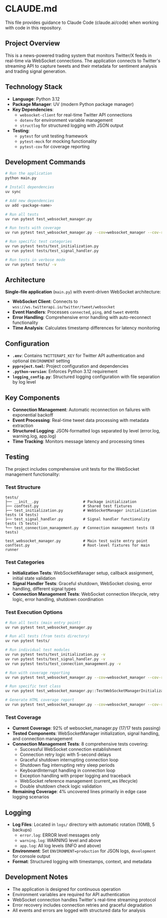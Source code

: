 # CLAUDE.md

This file provides guidance to Claude Code (claude.ai/code) when working with code in this repository.

## Project Overview

This is a news-powered trading system that monitors Twitter/X feeds in real-time via WebSocket connections. The application connects to Twitter's streaming API to capture tweets and their metadata for sentiment analysis and trading signal generation.

## Technology Stack

- **Language**: Python 3.12
- **Package Manager**: UV (modern Python package manager)
- **Key Dependencies**: 
  - `websocket-client` for real-time Twitter API connections
  - `dotenv` for environment variable management
  - `structlog` for structured logging with JSON output
- **Testing**: 
  - `pytest` for unit testing framework
  - `pytest-mock` for mocking functionality
  - `pytest-cov` for coverage reporting

## Development Commands

```bash
# Run the application
python main.py

# Install dependencies
uv sync

# Add new dependencies
uv add <package-name>

# Run all tests
uv run pytest test_websocket_manager.py

# Run tests with coverage
uv run pytest test_websocket_manager.py --cov=websocket_manager --cov-report=term-missing

# Run specific test categories
uv run pytest tests/test_initialization.py
uv run pytest tests/test_signal_handler.py

# Run tests in verbose mode
uv run pytest tests/ -v
```

## Architecture

**Single-file application** (`main.py`) with event-driven WebSocket architecture:

- **WebSocket Client**: Connects to `wss://ws.twitterapi.io/twitter/tweet/websocket`
- **Event Handlers**: Processes `connected`, `ping`, and `tweet` events
- **Error Handling**: Comprehensive error handling with auto-reconnect functionality
- **Time Analysis**: Calculates timestamp differences for latency monitoring

## Configuration

- **`.env`**: Contains `TWITTERAPI_KEY` for Twitter API authentication and optional `ENVIRONMENT` setting
- **`pyproject.toml`**: Project configuration and dependencies
- **`.python-version`**: Enforces Python 3.12 requirement
- **`logging_config.py`**: Structured logging configuration with file separation by log level

## Key Components

- **Connection Management**: Automatic reconnection on failures with exponential backoff
- **Event Processing**: Real-time tweet data processing with metadata extraction
- **Structured Logging**: JSON-formatted logs separated by level (error.log, warning.log, app.log)
- **Time Tracking**: Monitors message latency and processing times

## Testing

The project includes comprehensive unit tests for the WebSocket management functionality:

### Test Structure
```
tests/
├── __init__.py                    # Package initialization
├── conftest.py                    # Shared test fixtures
├── test_initialization.py         # WebSocketManager initialization tests (4 tests)
├── test_signal_handler.py         # Signal handler functionality tests (5 tests)
└── test_connection_management.py  # Connection management tests (8 tests)

test_websocket_manager.py          # Main test suite entry point
conftest.py                        # Root-level fixtures for main runner
```

### Test Categories
- **Initialization Tests**: WebSocketManager setup, callback assignment, initial state validation
- **Signal Handler Tests**: Graceful shutdown, WebSocket closing, error handling, different signal types
- **Connection Management Tests**: WebSocket connection lifecycle, retry logic, error handling, shutdown coordination

### Test Execution Options
```bash
# Run all tests (main entry point)
uv run pytest test_websocket_manager.py

# Run all tests (from tests directory)  
uv run pytest tests/

# Run individual test modules
uv run pytest tests/test_initialization.py -v
uv run pytest tests/test_signal_handler.py -v
uv run pytest tests/test_connection_management.py -v

# Run with coverage reporting
uv run pytest test_websocket_manager.py --cov=websocket_manager --cov-report=term-missing

# Run specific test class
uv run pytest test_websocket_manager.py::TestWebSocketManagerInitialization

# Generate HTML coverage report
uv run pytest test_websocket_manager.py --cov=websocket_manager --cov-report=html
```

### Test Coverage
- **Current Coverage**: 92% of websocket_manager.py (17/17 tests passing)
- **Tested Components**: WebSocketManager initialization, signal handling, and connection management
- **Connection Management Tests**: 8 comprehensive tests covering:
  - Successful WebSocket connection establishment
  - Connection retry logic with 5-second delays  
  - Graceful shutdown interrupting connection loop
  - Shutdown flag interrupting retry sleep periods
  - KeyboardInterrupt handling in connection loop
  - Exception handling with proper logging and traceback
  - WebSocket reference management (current_ws lifecycle)
  - Double shutdown check logic validation
- **Remaining Coverage**: 4% uncovered lines primarily in edge case logging scenarios

## Logging

- **Log Files**: Located in `logs/` directory with automatic rotation (10MB, 5 backups)
  - `error.log`: ERROR level messages only
  - `warning.log`: WARNING level and above
  - `app.log`: All log levels (INFO and above)
- **Environment**: Set `ENVIRONMENT=production` for JSON logs, `development` for console output
- **Format**: Structured logging with timestamps, context, and metadata

## Development Notes

- The application is designed for continuous operation
- Environment variables are required for API authentication
- WebSocket connection handles Twitter's real-time streaming protocol
- Error recovery includes connection retries and graceful degradation
- All events and errors are logged with structured data for analysis